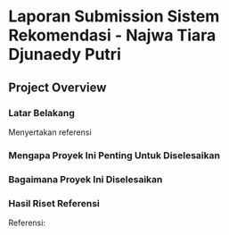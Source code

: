 # Laporan Submission Sistem Rekomendasi - Najwa Tiara Djunaedy Putri

## Project Overview
### Latar Belakang
Menyertakan referensi
### Mengapa Proyek Ini Penting Untuk Diselesaikan
### Bagaimana Proyek Ini Diselesaikan
### Hasil Riset Referensi
Referensi:
